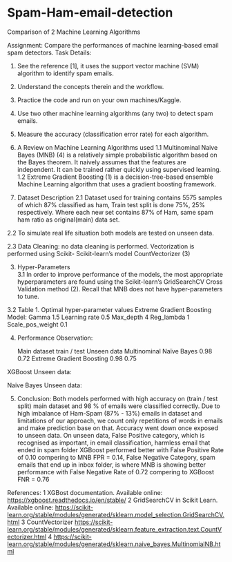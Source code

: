 # Spam-Ham-email-detection
Comparison of 2 Machine Learning Algorithms 

Assignment:
Compare the performances of machine learning-based email spam detectors.
Task Details:
1. See the reference [1], it uses the support vector machine (SVM) algorithm to identify
spam emails.
2. Understand the concepts therein and the workflow.
3. Practice the code and run on your own machines/Kaggle.
4. Use two other machine learning algorithms (any two) to detect spam emails.
5. Measure the accuracy (classification error rate) for each algorithm.

1.	A Review on Machine Learning Algorithms used
1.1	Multinominal Naive Bayes (MNB) (4) is a relatively simple probabilistic algorithm based on the Bayes theorem. It naively assumes that the features are independent. It can be trained rather quickly using supervised learning. 
1.2	 Extreme Gradient Boosting (1) is a decision-tree-based ensemble Machine Learning algorithm that uses a gradient boosting framework.  

2.	Dataset Description
2.1	Dataset used for training contains 5575 samples of which 87% classified as ham, 
Train test split is done 75%, 25% respectively.
Where each new set contains 87% of Ham, same spam ham ratio as original(main) data set.

 
2.2	To simulate real life situation both models are tested on unseen data.

2.3	Data Cleaning: no data cleaning is performed. Vectorization is performed using Scikit- Scikit-learn’s model CountVectorizer (3)


3.	Hyper-Parameters  
3.1	In order to improve performance of the models, the most appropriate hyperparameters are found using the Scikit-learn’s GridSearchCV Cross Validation method (2). Recall that MNB does not have hyper-parameters to tune.



3.2	Table 1. Optimal hyper-parameter values Extreme Gradient Boosting Model:
Gamma 	1.5
Learning rate 	0.5
Max_depth	4
Reg_lambda	1
Scale_pos_weight	0.1
     
4.	Performance Observation:

	Main dataset train / test 	Unseen data 
Multinominal Naïve Bayes	0.98	0.72
Extreme Gradient Boosting	0.98 	0.75

 XGBoost Unseen data:
 
Naive Bayes Unseen data:
 


5.	Conclusion:
Both models performed with high accuracy on (train / test split) main dataset and 98 % of emails were classified correctly. Due to high imbalance of Ham-Spam (87% - 13%) emails in dataset and limitations of our approach, we count only repetitions of words in emails and make prediction base on that. Accuracy went down once exposed to unseen data. 
On unseen data, False Positive category, which is recognised as important, in email classification, harmless email that ended in spam folder XGBoost performed better with False Positive Rate of 0.10 compering to MNB FPR = 0.14, False Negative Category, spam emails that end up in inbox folder, is where MNB is showing better performance with False Negative Rate of 0.72 compering to XGBoost FNR = 0.76





References:
1 XGBost documentation. Available online:  https://xgboost.readthedocs.io/en/stable/
2 GridSearchCV in Scikit Learn. Available online: https://scikit-learn.org/stable/modules/generated/sklearn.model_selection.GridSearchCV.html
3 CountVectorizer  https://scikit-learn.org/stable/modules/generated/sklearn.feature_extraction.text.CountVectorizer.html
4 https://scikit-learn.org/stable/modules/generated/sklearn.naive_bayes.MultinomialNB.html

